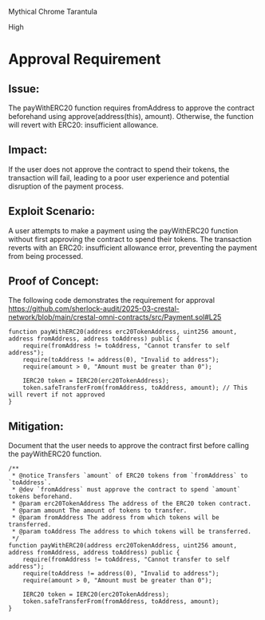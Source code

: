 Mythical Chrome Tarantula

High

# Approval Requirement

## Issue: 
The payWithERC20 function requires fromAddress to approve the contract beforehand using approve(address(this), amount). Otherwise, the function will revert with ERC20: insufficient allowance.

## Impact: 
If the user does not approve the contract to spend their tokens, the transaction will fail, leading to a poor user experience and potential disruption of the payment process.

## Exploit Scenario: 
A user attempts to make a payment using the payWithERC20 function without first approving the contract to spend their tokens. The transaction reverts with an ERC20: insufficient allowance error, preventing the payment from being processed.

## Proof of Concept: 
The following code demonstrates the requirement for approval
https://github.com/sherlock-audit/2025-03-crestal-network/blob/main/crestal-omni-contracts/src/Payment.sol#L25
```solidity
function payWithERC20(address erc20TokenAddress, uint256 amount, address fromAddress, address toAddress) public {
    require(fromAddress != toAddress, "Cannot transfer to self address");
    require(toAddress != address(0), "Invalid to address");
    require(amount > 0, "Amount must be greater than 0");

    IERC20 token = IERC20(erc20TokenAddress);
    token.safeTransferFrom(fromAddress, toAddress, amount); // This will revert if not approved
}
```
## Mitigation: 
Document that the user needs to approve the contract first before calling the payWithERC20 function.

```solidity
/**
 * @notice Transfers `amount` of ERC20 tokens from `fromAddress` to `toAddress`.
 * @dev `fromAddress` must approve the contract to spend `amount` tokens beforehand.
 * @param erc20TokenAddress The address of the ERC20 token contract.
 * @param amount The amount of tokens to transfer.
 * @param fromAddress The address from which tokens will be transferred.
 * @param toAddress The address to which tokens will be transferred.
 */
function payWithERC20(address erc20TokenAddress, uint256 amount, address fromAddress, address toAddress) public {
    require(fromAddress != toAddress, "Cannot transfer to self address");
    require(toAddress != address(0), "Invalid to address");
    require(amount > 0, "Amount must be greater than 0");

    IERC20 token = IERC20(erc20TokenAddress);
    token.safeTransferFrom(fromAddress, toAddress, amount);
}
```